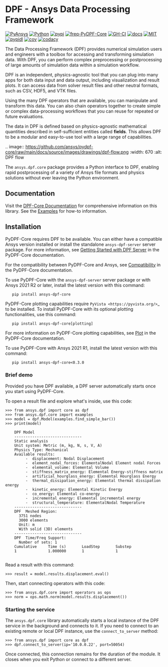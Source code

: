 # DPF - Ansys Data Processing Framework
[![PyAnsys](https://img.shields.io/badge/Py-Ansys-ffc107.svg?logo=data:image/png;base64,iVBORw0KGgoAAAANSUhEUgAAABAAAAAQCAIAAACQkWg2AAABDklEQVQ4jWNgoDfg5mD8vE7q/3bpVyskbW0sMRUwofHD7Dh5OBkZGBgW7/3W2tZpa2tLQEOyOzeEsfumlK2tbVpaGj4N6jIs1lpsDAwMJ278sveMY2BgCA0NFRISwqkhyQ1q/Nyd3zg4OBgYGNjZ2ePi4rB5loGBhZnhxTLJ/9ulv26Q4uVk1NXV/f///////69du4Zdg78lx//t0v+3S88rFISInD59GqIH2esIJ8G9O2/XVwhjzpw5EAam1xkkBJn/bJX+v1365hxxuCAfH9+3b9/+////48cPuNehNsS7cDEzMTAwMMzb+Q2u4dOnT2vWrMHu9ZtzxP9vl/69RVpCkBlZ3N7enoDXBwEAAA+YYitOilMVAAAAAElFTkSuQmCC)](https://docs.pyansys.com/)
[![Python](https://img.shields.io/pypi/pyversions/ansys-dpf-core?logo=pypi)](https://pypi.org/project/ansys-dpf-core/)
[![pypi](https://img.shields.io/pypi/v/ansys-dpf-core.svg?logo=python&logoColor=white)](https://pypi.org/project/ansys-dpf-core)
[![freq-PyDPF-Core](https://img.shields.io/github/commit-activity/m/ansys/pydpf-core)](https://github.com/ansys/pydpf-core)
[![GH-CI](https://github.com/ansys/pydpf-core/actions/workflows/ci.yml/badge.svg)](https://github.com/ansys/pydpf-core/actions/workflows/ci.yml)
[![docs](https://img.shields.io/website?down_color=lightgrey&down_message=invalid&label=documentation&up_color=brightgreen&up_message=up&url=https%3A%2F%2Fdpfdocs.pyansys.com%2F)](https://dpfdocs.pyansys.com)
[![MIT](https://img.shields.io/badge/License-MIT-yellow.svg)](https://opensource.org/licenses/MIT)
[![pypidl](https://img.shields.io/pypi/dm/ansys-dpf-core.svg?label=PyPI%20downloads)](https://pypi.org/project/ansys-dpf-core/)
[![cov](https://codecov.io/gh/ansys/pydpf-core/branch/master/graph/badge.svg)](https://codecov.io/gh/ansys/pydpf-core)
[![codacy](https://app.codacy.com/project/badge/Grade/61b6a519aea64715ad1726b3955fcf98)](https://www.codacy.com/gh/ansys/pydpf-core/dashboard?utm_source=github.com&amp;utm_medium=referral&amp;utm_content=ansys/pydpf-core&amp;utm_campaign=Badge_Grade)

The Data Processing Framework (DPF) provides numerical simulation 
users and engineers with a toolbox for accessing and transforming simulation 
data. With DPF, you can perform complex preprocessing or postprocessing of
large amounts of simulation data within a simulation workflow.

DPF is an independent, physics-agnostic tool that you can plug into many 
apps for both data input and data output, including visualization and 
result plots. It can access data from solver result files and other neutral
formats, such as CSV, HDF5, and VTK files.

Using the many DPF operators that are available, you can manipulate and
transform this data. You can also chain operators together to create simple
or complex data-processing workflows that you can reuse for repeated or
future evaluations.

The data in DPF is defined based on physics-agnostic mathematical quantities 
described in self-sufficient entities called **fields**. This allows DPF to be 
a modular and easy-to-use tool with a large range of capabilities. 

.. image:: https://github.com/ansys/pydpf-core/raw/main/docs/source/images/drawings/dpf-flow.png
  :width: 670
  :alt: DPF flow

The ``ansys.dpf.core`` package provides a Python interface to DPF, enabling
rapid postprocessing of a variety of Ansys file formats and physics solutions
without ever leaving the Python environment.

## Documentation

Visit the [DPF-Core Documentation](https://dpfdocs.pyansys.com) for
comprehensive information on this library. See the
[Examples](https://dpfdocs.pyansys.com/version/stable/examples/index.html)
for how-to information.

## Installation

PyDPF-Core requires DPF to be available. You can either have a compatible Ansys version installed
or install the standalone ``ansys-dpf-server`` server package. For more information, see
[Getting Started with DPF Server](https://dpf.docs.pyansys.com/version/stable/user_guide/getting_started_with_dpf_server.html) in the PyDPF-Core documentation.

For the compatibility between PyDPF-Core and Ansys, see
[Compatibility](https://dpf.docs.pyansys.com/version/stable/getting_started/compatibility.html) in
the PyDPF-Core documentation.

To use PyDPF-Core with the ``ansys-dpf-server`` server package or with Ansys 2021 R2 or later, 
install the latest version with this command:

```con
   pip install ansys-dpf-core
```

PyDPF-Core plotting capabilities require `PyVista <https://pyvista.org/>`_ to be installed.
To install PyDPF-Core with its optional plotting functionalities, use this command:

```con
   pip install ansys-dpf-core[plotting]
```

For more information on PyDPF-Core plotting capabilities, see [Plot](https://dpf.docs.pyansys.com/version/stable/user_guide/plotting.html) in the PyDPF-Core documentation.

To use PyDPF-Core with Ansys 2021 R1, install the latest version
with this command:

```con
   pip install ansys-dpf-core<0.3.0
```

### Brief demo

Provided you have DPF available, a DPF server automatically starts once you start using PyDPF-Core.

To open a result file and explore what's inside, use this code:

```pycon
>>> from ansys.dpf import core as dpf
>>> from ansys.dpf.core import examples
>>> model = dpf.Model(examples.find_simple_bar())
>>> print(model)

    DPF Model
    ------------------------------
    Static analysis
    Unit system: Metric (m, kg, N, s, V, A)
    Physics Type: Mechanical
    Available results:
         -  displacement: Nodal Displacement
         -  element_nodal_forces: ElementalNodal Element nodal Forces
         -  elemental_volume: Elemental Volume
         -  stiffness_matrix_energy: Elemental Energy-stiffness matrix
         -  artificial_hourglass_energy: Elemental Hourglass Energy
         -  thermal_dissipation_energy: Elemental thermal dissipation energy
         -  kinetic_energy: Elemental Kinetic Energy
         -  co_energy: Elemental co-energy
         -  incremental_energy: Elemental incremental energy
         -  structural_temperature: ElementalNodal Temperature
    ------------------------------
    DPF  Meshed Region: 
      3751 nodes 
      3000 elements 
      Unit: m 
      With solid (3D) elements
    ------------------------------
    DPF  Time/Freq Support: 
      Number of sets: 1 
    Cumulative     Time (s)       LoadStep       Substep         
    1              1.000000       1              1               


```

Read a result with this command:

```pycon
>>> result = model.results.displacement.eval()
```

Then, start connecting operators with this code:

```pycon
>>> from ansys.dpf.core import operators as ops
>>> norm = ops.math.norm(model.results.displacement())
```

### Starting the service

The ``ansys.dpf.core`` library automatically starts a local instance of the DPF service in the
background and connects to it.  If you need to connect to an existing
remote or local DPF instance, use the ``connect_to_server`` method:

```pycon
>>> from ansys.dpf import core as dpf
>>> dpf.connect_to_server(ip='10.0.0.22', port=50054)
```

Once connected, this connection remains for the duration of the
module. It closes when you exit Python or connect to a different server.
